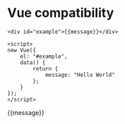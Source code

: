 # Vue compatibility

```vue
<div id="example">{{message}}</div>

<script>
new Vue({
	el: "#example",
	data() {
		return {
			message: "Hello World"
		};
	}
});
</script>
```

<div id="example">{{message}}</div>

<script>
  new Vue({
    el: '#example',
    data(){
        return {
            message:"Hello World"
        }
    }
  });
</script>
